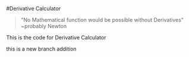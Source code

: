 #Derivative Calculator 
>"No Mathematical function would be possible without Derivatives"  ~probably Newton

This is the code for Derivative Calculator 


this is a new branch addition

